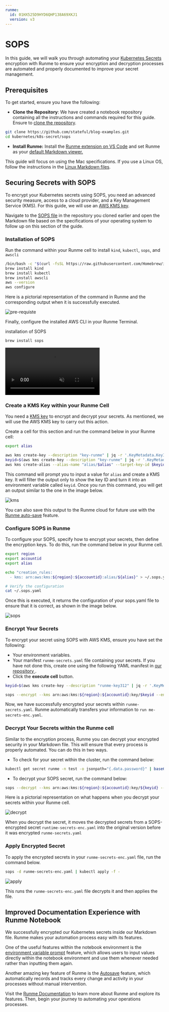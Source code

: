```yaml
---
runme:
  id: 01HX525D9HYD6QHP138A69XKJ1
  version: v3
---
```


# SOPS

In this guide, we will walk you through automating your [Kubernetes Secrets](https://kubernetes.io/docs/concepts/configuration/secret/) encryption with Runme to ensure your encryption and decryption processes are automated and properly documented to improve your secret management.

## Prerequisites

To get started, ensure you have the following:

- **Clone the Repository**: We have created a notebook repository containing all the instructions and commands required for this guide. Ensure to [clone the repository](https://github.com/stateful/blog-examples/tree/main/kubernetes/k8s-secret).

```sh {"id":"01HYB8PHFXW143RJBD4D54M13J"}
git clone https://github.com/stateful/blog-examples.git
cd kubernetes/k8s-secret/sops
```

- **Install Runme:** Install the [Runme extension on VS Code](https://marketplace.visualstudio.com/items?itemName=stateful.runme) and set Runme as your [default Markdown viewer.](https://docs.runme.dev/installation/vscode#how-to-set-vs-code-as-your-default-markdown-viewer)

This guide will focus on using the Mac specifications. If you use a Linux OS, follow the instructions in the [Linux Markdown files](https://github.com/stateful/blog-examples/blob/main/kubernetes/k8s-secret/sops/sops-linux.md).

## Securing Secrets with SOPS

To encrypt your Kubernetes secrets using SOPS, you need an advanced security measure, access to a cloud provider, and a Key Management Service (KMS). For this guide, we will use an [AWS KMS key](https://docs.aws.amazon.com/kms/latest/developerguide/concepts.html#kms_keys).

Navigate to the [SOPS file](https://github.com/stateful/blog-examples/tree/main/kubernetes/k8s-secret/sops) in the repository you cloned earlier and open the Markdown file based on the specifications of your operating system to follow up on this section of the guide.

### Installation of SOPS

Run the command within your Runme cell to install `kind`, `kubectl`, `sops`, and `awscli`

```sh {"id":"01HYB8WW0CTPYGZQF5M3AJ9DZV"}
/bin/bash -c "$(curl -fsSL https://raw.githubusercontent.com/Homebrew/install/HEAD/install.sh)"
brew install kind
brew install kubectl
brew install awscli
aws --version
aws configure
```

Here is a pictorial representation of the command in Runme and the corresponding output when it is successfully executed.

![pre-requiste](/img/guide-page/prerequiste-sops.png)

Finally, configure the installed AWS CLI in your Runme Terminal.

installation of SOPS

```sh {"id":"01HYB8ZHQ50C7XCAQHZBTDGQW2"}
brew install sops
```

<video autoPlay loop muted playsInline controls>
  <source src="/videos/runme-sops.mp4" type="video/mp4" />
  <source src="/videos/runme-sops.webm" type="video/webm" />
</video>

### Create a KMS Key within your Runme Cell

You need a [KMS key](https://docs.aws.amazon.com/kms/latest/developerguide/overview.html) to encrypt and decrypt your secrets. As mentioned, we will use the AWS KMS key to carry out this action.

Create a cell for this section and run the command below in your Runme cell:

```sh {"id":"01HYB94C7Z7PSNSQDSNCQF3JZ1"}
export alias

aws kms create-key --description "key-runme" | jq -r '.KeyMetadata.KeyId'
keyid=$(aws kms create-key --description "key-runme" | jq -r '.KeyMetadata.KeyId')
aws kms create-alias --alias-name "alias/$alias" --target-key-id $keyid

```

This command will prompt you to input a value for `alias` and create a KMS key. It will filter the output only to show the key ID and turn it into an environment variable called `keyid`. Once you run this command, you will get an output similar to the one in the image below.

![kms](/img/guide-page/kms-key-runme.png)

You can also save this output to the Runme cloud for future use with the [Runme auto-save](https://docs.runme.dev/configuration/auto-save) feature.

### Configure SOPS in Runme

To configure your SOPS, specify how to encrypt your secrets, then define the encryption keys. To do this, run the command below in your Runme cell.

```sh {"id":"01HYB966JRP1S03E8RZBVDGRVB"}
export region
export accountid
export alias

echo "creation_rules:
  - kms: arn:aws:kms:${region}:${accountid}:alias/${alias}" > ~/.sops.yaml

# Verify the configuration
cat ~/.sops.yaml
```

Once this is executed, it returns the configuration of your sops.yaml file to ensure that it is correct, as shown in the image below.

![sops](/img/guide-page/configure-sops-runme.png)

### Encrypt Your Secrets

To encrypt your secret using SOPS with AWS KMS, ensure you have set the following:

- Your environment variables.
- Your manifest `runme-secrets.yaml` file containing your secrets. If you have not done this, create one using the following YAML manifest in [our repository ](https://github.com/stateful/blog-examples/blob/main/kubernetes/k8s-secret/sops/runme-secrets.yaml).
- Click the **execute cell** button.

```sh {"id":"01HYB97H8JC4MJNTW68Z9TYWHA"}
keyid=$(aws kms create-key --description "runme-key312" | jq -r '.KeyMetadata.KeyId')

sops --encrypt --kms arn:aws:kms:${region}:${accountid}:key/$keyid --encryption-context Role:runme-test --encrypted-regex password runme-secrets.yaml > runme-secrets-enc.yaml
```

Now, we have successfully encrypted your secrets within `runme-secrets.yaml`. Runme automatically transfers your information to `run me-secrets-enc.yaml`.

### Decrypt Your Secrets within the Runme cell

Similar to the encryption process, Runme you can decrypt your encrypted security in your Markdown file. This will ensure that every process is properly automated. You can do this in two ways.

- To check for your secret within the cluster, run the command below:

```sh {"id":"01HYB9A1R7T6JZSMTHMB3914AA"}
kubectl get secret runme -n test -o jsonpath="{.data.password}" | base64 --decode
```

- To decrypt your SOPS secret, run the command below:

```sh {"id":"01HYB8K0MS4B3PMA8ZSZSA3MJ0"}
sops --decrypt --kms arn:aws:kms:${region}:${accountid}:key/${keyid} --encryption-context Role:runme-test --encrypted-regex password runme-secrets-enc.yaml > runme-secrets.yaml
```

Here is a pictorial representation on what happens when you decrypt your secrets within your Runme cell.

![decrypt](/img/guide-page/runme-decrypts.png)

When you decrypt the secret, it moves the decrypted secrets from a SOPS-encrypted secret `runtime-secrets-enc.yaml` into the original version before it was encrypted `runme-secrets.yaml`

### Apply Encrypted Secret

To apply the encrypted secrets in your `runme-secrets-enc.yaml` file, run the command below.

```sh {"id":"01HYB8K0MTHK21S2GDK42MH3EQ"}
sops -d runme-secrets-enc.yaml | kubectl apply -f -
```

![apply](/img/guide-page/secrets-apply-runme.png)

This runs the `runme-secrets-enc.yaml` file decrypts it and then applies the file.

## Improved Documentation Experience with Runme Notebook

We successfully encrypted our Kubernetes secrets inside our Markdown file. Runme makes your automation process easy with its features.

One of the useful features within the notebook environment is the [environment variable prompt](/configuration/cell-level#environment-variable-prompts) feature, which allows users to input values directly within the notebook environment and use them whenever needed rather than inputting them again.

Another amazing key feature of Runme is the [Autosave](https://docs.runme.dev/configuration/auto-save) feature, which automatically records and tracks every change and activity in your processes without manual intervention.

Visit the [Runme Documentation](https://docs.runme.dev/) to learn more about Runme and explore its features. Then, begin your journey to automating your operations processes.

